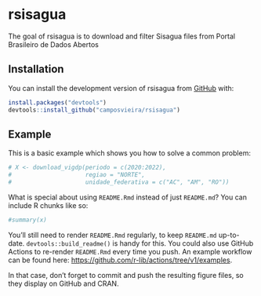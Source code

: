 
<!-- README.md is generated from README.Rmd. Please edit that file -->

# rsisagua

<!-- badges: start -->
<!-- badges: end -->

The goal of rsisagua is to download and filter Sisagua files from Portal
Brasileiro de Dados Abertos

## Installation

You can install the development version of rsisagua from
[GitHub](https://github.com/) with:

``` r
install.packages("devtools")
devtools::install_github("camposvieira/rsisagua")
```

## Example

This is a basic example which shows you how to solve a common problem:

``` r
# X <- download_vigdp(periodo = c(2020:2022),
#                     regiao = "NORTE",
#                     unidade_federativa = c("AC", "AM", "RO"))
```

What is special about using `README.Rmd` instead of just `README.md`?
You can include R chunks like so:

``` r
#summary(x)
```

You’ll still need to render `README.Rmd` regularly, to keep `README.md`
up-to-date. `devtools::build_readme()` is handy for this. You could also
use GitHub Actions to re-render `README.Rmd` every time you push. An
example workflow can be found here:
<https://github.com/r-lib/actions/tree/v1/examples>.

In that case, don’t forget to commit and push the resulting figure
files, so they display on GitHub and CRAN.
